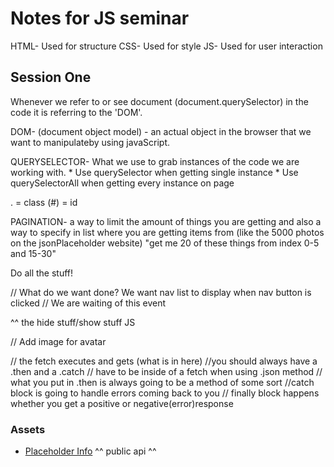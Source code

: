 # Notes for JS seminar

HTML- Used for structure
CSS- Used for style
JS- Used for user interaction

## Session One
Whenever we refer to  or see document (document.querySelector) in the code it is referring to the 'DOM'.

DOM- (document object model) - an actual object in the browser that we want to manipulateby using javaScript.

QUERYSELECTOR- What we use to grab instances of the code we are working with.
    * Use querySelector when getting single instance
    * Use querySelectorAll when getting every instance on page

. = class
(#) = id

PAGINATION- a way to limit the amount of things you are getting and also a way to specify in list where you are getting items from (like the 5000 photos on the jsonPlaceholder website) "get me 20 of these things from index 0-5 and 15-30"

Do all the stuff!

// What do we want done? We want nav list to display when nav button is clicked
// We are waiting of this event
<!-- navButton.addEventListener("click", () => {
  navList.classList.toggle("hidden");
}); -->
^^ the hide stuff/show stuff JS

// Add image for avatar
<!-- const photoEndpoint = "https://jsonplaceholder.typicode.com/photos/89";
const photoElement = document.querySelector(".about__avatar-container img"); -->

// the fetch executes and gets (what is in here)
//you should always have a .then and a .catch
// have to be inside of a fetch when using .json method
// what you put in .then is always going to be a method of some sort
//catch block is going to handle errors coming back to you
// finally block happens whether you get a positive or negative(error)response


<!-- const photoRequest = fetch(photoEndpoint); 
photoRequest 
  .then((response) => {
    const photoData = response.json(); 
  }) 
  .catch((error) => {
    console.error(error);
  }) 
  .finally(() => {
    console.log("Fetch complete!");
  });  -->




### Assets

- [Placeholder Info](https://jsonplaceholder.typicode.com/) 
^^ public api ^^